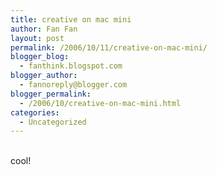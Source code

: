 ```yaml
---
title: creative on mac mini
author: Fan Fan
layout: post
permalink: /2006/10/11/creative-on-mac-mini/
blogger_blog:
  - fanthink.blogspot.com
blogger_author:
  - fannoreply@blogger.com
blogger_permalink:
  - /2006/10/creative-on-mac-mini.html
categories:
  - Uncategorized
---
```

<a onblur="try {parent.deselectBloggerImageGracefully();} catch(e) {}" href="http://photos1.blogger.com/blogger/3918/803/1600/mac-audio.png"><img style="margin: 0pt 10px 10px 0pt; float: left; cursor: pointer;" src="http://photos1.blogger.com/blogger/3918/803/320/mac-audio.png" alt="" border="0" /></a>  
cool!